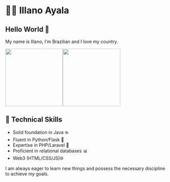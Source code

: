 # :man_technologist: Illano Ayala


## Hello World 👋

My name is Illano, I'm Brazilian and I love my country.
<div style="display: flex;" align=center>
  <img height="180em"src="https://github-readme-stats.vercel.app/api?username=n0kk3nn&show_icons=true&theme=transparent">

  <img height="180em" src="https://github-readme-stats.vercel.app/api/top-langs/?username=n0kk3nn&layout=compact&theme=transparent">
</div>





## 🔧 Technical Skills
- Solid foundation in Java ☕️
- Fluent in Python/Flask 🐍
- Expertise in PHP/Laravel 🚀
- Proficient in relational databases 📊
- Web3 (HTML/CSS/JS)🌐

I am always eager to learn new things and possess the necessary discipline to achieve my goals.

